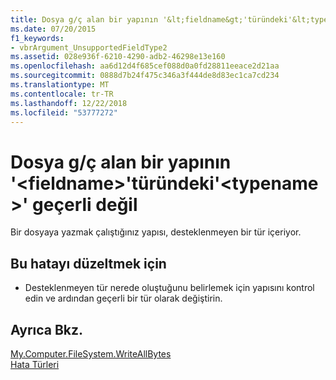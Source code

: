 ```yaml
---
title: Dosya g/ç alan bir yapının '&lt;fieldname&gt;'türündeki'&lt;typename&gt;' geçerli değil
ms.date: 07/20/2015
f1_keywords:
- vbrArgument_UnsupportedFieldType2
ms.assetid: 028e936f-6210-4290-adb2-46298e13e160
ms.openlocfilehash: aa6d12d4f685cef088d0a0fd28811eeace2d21aa
ms.sourcegitcommit: 0888d7b24f475c346a3f444de8d83ec1ca7cd234
ms.translationtype: MT
ms.contentlocale: tr-TR
ms.lasthandoff: 12/22/2018
ms.locfileid: "53777272"
---
```

# <a name="file-io-of-a-structure-with-field-ltfieldnamegt-of-type-lttypenamegt-is-not-valid"></a>Dosya g/ç alan bir yapının '&lt;fieldname&gt;'türündeki'&lt;typename&gt;' geçerli değil
Bir dosyaya yazmak çalıştığınız yapısı, desteklenmeyen bir tür içeriyor.  
  
## <a name="to-correct-this-error"></a>Bu hatayı düzeltmek için  
  
-   Desteklenmeyen tür nerede oluştuğunu belirlemek için yapısını kontrol edin ve ardından geçerli bir tür olarak değiştirin.  
  
## <a name="see-also"></a>Ayrıca Bkz.  
 [My.Computer.FileSystem.WriteAllBytes](xref:Microsoft.VisualBasic.MyServices.FileSystemProxy.WriteAllBytes%2A)  
 [Hata Türleri](../../visual-basic/programming-guide/language-features/error-types.md)
